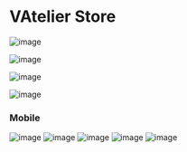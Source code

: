 <h1>VAtelier Store</h1>


![image](https://user-images.githubusercontent.com/62434617/150170614-dd86df19-ed06-4d6e-8aee-fa3f3d620b9e.png)

![image](https://user-images.githubusercontent.com/62434617/150170779-3cd85a9f-f962-4e2c-b18d-097fab6cccdb.png)

![image](https://user-images.githubusercontent.com/62434617/150170816-fd09e82a-e9c3-4ace-bbe7-786f216dccf5.png)

![image](https://user-images.githubusercontent.com/62434617/150170852-8b518075-d3dc-4e87-ad04-aa2fca996b35.png)

<h3>Mobile</h3>

![image](https://user-images.githubusercontent.com/62434617/150170937-7ba4c733-2c84-4ef9-810c-28e2a2804f61.png)
![image](https://user-images.githubusercontent.com/62434617/150170993-df067214-903b-4ded-ac23-1bcf3c197c27.png)
![image](https://user-images.githubusercontent.com/62434617/150171044-8e366880-acbf-41ed-8e26-8a53fe104000.png)
![image](https://user-images.githubusercontent.com/62434617/150171086-83b3476c-2f7f-4d68-9063-c261362723c0.png)
![image](https://user-images.githubusercontent.com/62434617/150171124-6da3303d-a8c3-47eb-857e-e8e03c373e96.png)

